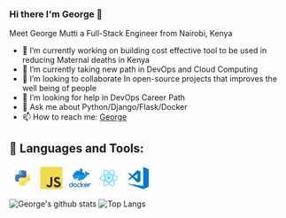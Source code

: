 ### Hi there I'm George 👋
Meet George Mutti a Full-Stack Engineer from Nairobi, Kenya
<!--
**Georgeygigz/Georgeygigz** is a ✨ _special_ ✨ repository because its `README.md` (this file) appears on your GitHub profile.

Here are some ideas to get you started:

- ⚡ Fun fact: I have a tone of activities I can do in my leisure time(Play Piano, chess, football, pool table games, Sing, Adventure)
-->

- 🔭 I’m currently working on building cost effective tool to be used in reducing Maternal deaths in Kenya
- 🌱 I’m currently taking new path in DevOps and Cloud Computing
- 👯 I’m looking to collaborate In open-source projects that improves the well being of people
- 🤔 I’m looking for help in DevOps Career Path
- 💬 Ask me about Python/Django/Flask/Docker
- 📫 How to reach me: [George](https://www.linkedin.com/in/george-mutti-b5a86bba/)


## 🧰 Languages and Tools:
<p align="left">
<img src="https://raw.githubusercontent.com/github/explore/80688e429a7d4ef2fca1e82350fe8e3517d3494d/topics/python/python.png" alt="Python" height="40" style="vertical-align:top; margin:4px">
<img src="https://raw.githubusercontent.com/github/explore/80688e429a7d4ef2fca1e82350fe8e3517d3494d/topics/javascript/javascript.png" alt="Javascript" height="40" style="vertical-align:top; margin:4px">
<img src="https://raw.githubusercontent.com/github/explore/80688e429a7d4ef2fca1e82350fe8e3517d3494d/topics/docker/docker.png" alt="Docker" height="40" style="vertical-align:top; margin:4px">
<img src="https://raw.githubusercontent.com/github/explore/80688e429a7d4ef2fca1e82350fe8e3517d3494d/topics/react/react.png" alt="React" height="40" style="vertical-align:top; margin:4px">
<img src="https://raw.githubusercontent.com/github/explore/80688e429a7d4ef2fca1e82350fe8e3517d3494d/topics/visual-studio-code/visual-studio-code.png" alt="VS Code" height="40" style="vertical-align:top; margin:4px">
</p>

![George's github stats](https://github-readme-stats.vercel.app/api?username=GeorgeyGigz&&hide=["contribs","issues"]&show_icons=true&title_color=fff&icon_color=79ff97&text_color=9f9f9f&bg_color=151515)
![Top Langs](https://github-readme-stats.vercel.app/api/top-langs/?username=GeorgeyGigz&theme=tokyonight)
